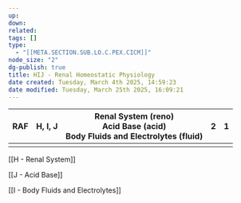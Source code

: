 ```yaml
---
up: 
down: 
related: 
tags: []
type:
  - "[[META.SECTION.SUB.LO.C.PEX.CICM]]"
node_size: "2"
dg-publish: true
title: HIJ - Renal Homeostatic Physiology
date created: Tuesday, March 4th 2025, 14:59:23
date modified: Tuesday, March 25th 2025, 16:09:21
---
```


| RAF | H, I, J | Renal System (reno)<br>Acid Base (acid)<br>Body Fluids and Electrolytes (fluid) | 2   | 1   |
| --- | ------- | ------------------------------------------------------------------------------- | --- | --- |
|     |         |                                                                                 |     |     |

[[H - Renal System]]

[[J - Acid Base]]

[[I - Body Fluids and Electrolytes]]
